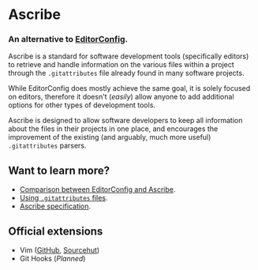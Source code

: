 <title>Ascribe</title>

# Ascribe

### An alternative to [EditorConfig](https://editorconfig.org/).

Ascribe is a standard for software development tools (specifically editors) to
retrieve and handle information on the various files within a project through
the `.gitattributes` file already found in many software projects.

While EditorConfig does mostly achieve the same goal, it is solely focused on
editors, therefore it doesn't (_easily_) allow anyone to add additional options for
other types of development tools.

Ascribe is designed to allow software developers to keep all information about
the files in their projects in one place, and encourages the improvement of the
existing (and arguably, much more useful) `.gitattributes` parsers.

## Want to learn more?

- [Comparison between EditorConfig and Ascribe](comparison).
- [Using `.gitattributes` files](usage).
- [Ascribe specification](specification).

## Official extensions

- Vim ([GitHub](https://github.com/axvr/ascribe.vim), [Sourcehut](https://git.sr.ht/~axvr/ascribe.vim))
- Git Hooks (_Planned_)
